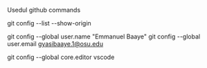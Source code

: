 Usedul github commands

git config --list --show-origin

git config --global user.name "Emmanuel Baaye"
git config --global user.email gyasibaaye.1@osu.edu

git config --global core.editor vscode